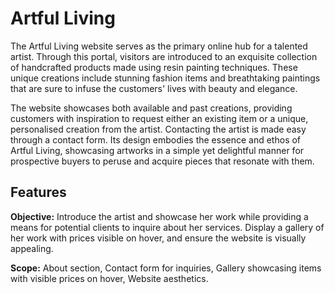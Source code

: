 # Artful Living
The Artful Living website serves as the primary online hub for a talented artist. Through this portal, visitors are introduced to an exquisite collection of handcrafted products made using resin painting techniques. These unique creations include stunning fashion items and breathtaking paintings that are sure to infuse the customers' lives with beauty and elegance.

The website showcases both available and past creations, providing customers with inspiration to request either an existing item or a unique, personalised creation from the artist. Contacting the artist is made easy through a contact form. Its design embodies the essence and ethos of Artful Living, showcasing artworks in a simple yet delightful manner for prospective buyers to peruse and acquire pieces that resonate with them.

## Features
**Objective:** Introduce the artist and showcase her work while providing a means for potential clients to inquire about her services. Display a gallery of her work with prices visible on hover, and ensure the website is visually appealing.

**Scope:** About section, Contact form for inquiries, Gallery showcasing items with visible prices on hover, Website aesthetics.